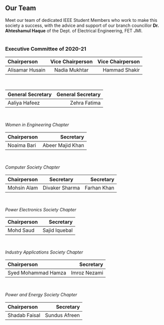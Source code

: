 ## Our Team
Meet our team of dedicated IEEE Student Members who work to make this society a success, 
with the advice and support of our branch councillor **Dr. Ahteshamul Haque** of the Dept. of Electrical Engineering, FET JMI.
<br><br>

### Executive Committee of 2020-21

| **Chairperson**  | **Vice Chairperson** | **Vice Chairperson** |
| :--------------- | :------------------: | -------------------: |
| Alisamar Husain  | Nadia Mukhtar        | Hammad Shakir        |

<br>

| **General Secretary** | **General Secretary** |
| :-------------------- | --------------------: |
| Aaliya Hafeez         | Zehra Fatima          |

<br>

*Women in Engineering Chapter*

| **Chairperson**  | **Secretary**    |
| :--------------- | ---------------: |
| Noaima Bari      | Abeer Majid Khan |

<br>

*Computer Society Chapter*

| **Chairperson**  | **Secretary**    | **Secretary**    |
| :--------------- | :--------------: | ---------------: |
| Mohsin Alam      | Divaker Sharma   | Farhan Khan      |

<br>

*Power Electronics Society Chapter*

| **Chairperson**  | **Secretary**    |
| :--------------- | ---------------: |
| Mohd Saud        | Sajid Iquebal    |

<br>

*Industry Applications Society Chapter*

| **Chairperson**     | **Secretary**    |
| :------------------ | ---------------: |
| Syed Mohammad Hamza | Imroz Nezami     |

<br>

*Power and Energy Society Chapter*

| **Chairperson**  | **Secretary**    |
| :--------------- | ---------------: |
| Shadab Faisal    | Sundus Afreen    |
